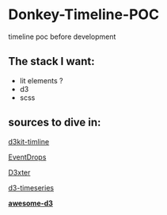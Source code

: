 # Donkey-Timeline-POC

timeline poc before development

## The stack I want:

- lit elements ?
- d3
- scss

## sources to dive in:

[d3kit-timline](https://github.com/kristw/d3kit-timeline)

[EventDrops](https://github.com/marmelab/EventDrops)

[D3xter](https://github.com/NathanEpstein/D3xter)

[d3-timeseries](https://github.com/mcaule/d3-timeseries)

[**awesome-d3**](https://github.com/wbkd/awesome-d3)
